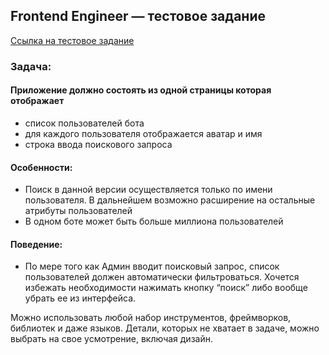 ## Frontend Engineer — тестовое задание
    
[Ссылка на тестовое задание](https://paper.dropbox.com/doc/Frontend-Engineer-GFOYvLYpCLWUJe59Ydfmw)

### **Задача**:

#### Приложение должно состоять из одной страницы которая отображает 
- список пользователей бота
- для каждого пользователя отображается аватар и имя 
- строка ввода поискового запроса

#### Особенности:
- Поиск в данной версии осуществляется только по имени пользователя. В дальнейшем возможно расширение на остальные атрибуты пользователей
- В одном боте может быть больше миллиона пользователей

#### Поведение:
- По мере того как Админ вводит поисковый запрос, список пользователей должен автоматически фильтроваться. Хочется избежать необходимости нажимать кнопку “поиск” либо вообще убрать ее из интерфейса.

Можно использовать любой набор инструментов, фреймворков, библиотек и даже языков. Детали, которых не хватает в задаче, можно выбрать на свое усмотрение, включая дизайн.
